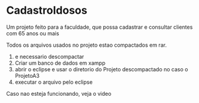 # CadastroIdosos
Um projeto feito para a faculdade, que possa cadastrar e consultar clientes com 65 anos ou mais

Todos os arquivos usados no projeto estao compactados em rar.

1. e necessario descompactar
3. Criar um banco de dados em xampp
2. abrir o eclipse e usar o diretorio do Projeto descompactado no caso o ProjetoA3
3. executar o arquivo pelo eclipse

Caso nao esteja funcionando, veja o video